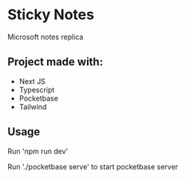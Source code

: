 # Sticky Notes
Microsoft notes replica

## Project made with: 
- Next JS
- Typescript
- Pocketbase 
- Tailwind



## Usage

Run 'npm run dev' 

Run './pocketbase serve' to start pocketbase server
